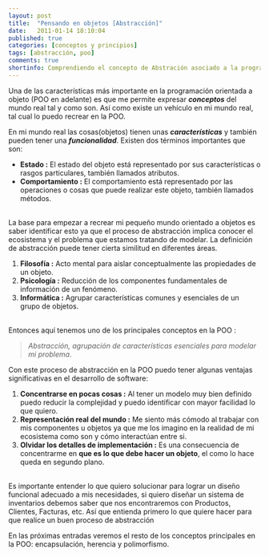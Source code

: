 ```yaml
---
layout: post
title:  "Pensando en objetos [Abstracción]"
date:   2011-01-14 18:10:04
published: true
categories: [conceptos y principios]
tags: [abstracción, poo]
comments: true
shortinfo: Comprendiendo el concepto de Abstración asociado a la programación orientada a objetos.
---
```


Una de las características más importante en la programación orientada a objeto (POO en adelante) es que me permite expresar _**conceptos**_ del mundo real tal y como son.
Así como existe un vehículo en mi mundo real, tal cual lo puedo recrear en la POO.

En mi mundo real las cosas(objetos) tienen unas _**características**_ y también pueden tener una _**funcionalidad**_. 
Existen dos términos importantes que son:

* **Estado :** El estado del objeto está representado por sus características o rasgos particulares, también llamados atributos.
* **Comportamiento :** El comportamiento está representado por las operaciones o cosas que puede realizar este objeto, también llamados métodos.<br/><br/>

La base para empezar a recrear mi pequeño mundo orientado a objetos es saber identificar esto ya que el proceso de abstracción implica conocer el ecosistema y el problema que estamos tratando de modelar. La definición de abstracción puede tener cierta similitud en diferentes áreas.

1. **Filosofía :** Acto mental para aislar conceptualmente las propiedades de un objeto.
2. **Psicología :** Reducción de los componentes fundamentales de información de un fenómeno.
3. **Informática :** Agrupar características comunes y esenciales de un grupo de objetos.<br/><br/>

Entonces aquí tenemos uno de los principales conceptos en la POO :

> _Abstracción, agrupación de características esenciales para modelar mi problema_.

Con este proceso de abstracción en la POO puedo tener algunas ventajas significativas en el desarrollo de software:

1. **Concentrarse en pocas cosas :** Al tener un modelo muy bien definido puedo reducir la complejidad y puedo identificar con mayor facilidad lo que quiero.
2. **Representación real del mundo :** Me siento más cómodo al trabajar con mis componentes u objetos ya que me los imagino en la realidad de mi ecosistema como son y cómo interactúan entre si.
3. **Olvidar los detalles de implementación :** Es una consecuencia de concentrarme en **que es lo que debe hacer un objeto**, el como lo hace  queda en segundo plano.<br/><br/>

Es importante entender lo que quiero solucionar para lograr un diseño funcional adecuado a mis necesidades, si quiero diseñar un sistema de inventarios debemos saber que nos encontraremos con Productos, Clientes, Facturas, etc. Así que entienda primero lo que quiere hacer para que realice un buen proceso de abstracción

En las próximas entradas veremos el resto de los conceptos principales en la POO: encapsulación, herencia y polimorfismo.